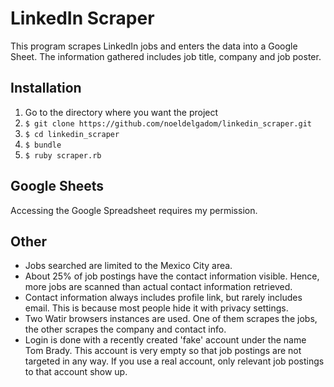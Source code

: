 # LinkedIn Scraper

This program scrapes LinkedIn jobs and enters the data into a Google Sheet.
The information gathered includes job title, company and job poster.

## Installation

1. Go to the directory where you want the project
2. `$ git clone https://github.com/noeldelgadom/linkedin_scraper.git`
3. `$ cd linkedin_scraper`
4. `$ bundle`
5. `$ ruby scraper.rb`

## Google Sheets

Accessing the Google Spreadsheet requires my permission.

## Other

* Jobs searched are limited to the Mexico City area.
* About 25% of job postings have the contact information visible. Hence, more jobs are scanned than actual contact information retrieved.
* Contact information always includes profile link, but rarely includes email. This is because most people hide it with privacy settings.
* Two Watir browsers instances are used. One of them scrapes the jobs, the other scrapes the company and contact info.
* Login is done with a recently created 'fake' account under the name Tom Brady. This account is very empty so that job postings are not targeted in any way. If you use a real account, only relevant job postings to that account show up. 
